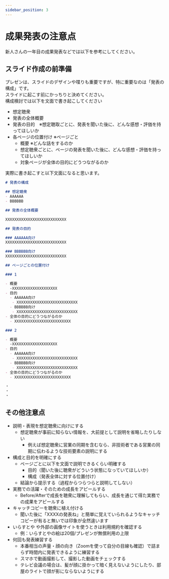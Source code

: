 ```yaml
---
sidebar_position: 3
---
```


# 成果発表の注意点

新人さんの一年目の成果発表などでは以下を参考にしてください。

## スライド作成の前準備

プレゼンは、スライドのデザインや喋りも重要ですが、特に重要なのは「発表の構成」です。  
スライドに起こす前にかっちりと決めてください。  
構成検討では以下を文面で書き起こしてください

- 想定聴衆
- 発表の全体概要
- 発表の目的　※想定聴取ごとに、発表を聞いた後に、どんな感想・評価を持ってほしいか
- 各ページの位置付け ※ページごと
  - 概要 ※どんな話をするのか
  - 想定聴衆ごとに、ページの発表を聞いた後に、どんな感想・評価を持ってほしいか
  - 対象ページが全体の目的にどうつながるのか

実際に書き起こすと以下文面になると思います。

```md
# 発表の構成

## 想定聴衆
- AAAAAA
- BBBBBB

## 発表の全体概要

XXXXXXXXXXXXXXXXXXXXXXXXXXX

## 発表の目的

### AAAAAA向け
XXXXXXXXXXXXXXXXXXXXXXXXXXX

### BBBBBB向け
XXXXXXXXXXXXXXXXXXXXXXXXXXX

## ページごとの位置付け

### 1

- 概要
  -XXXXXXXXXXXXXXXXXXXX
- 目的
  - AAAAAA向け
   - XXXXXXXXXXXXXXXXXXXXXXXXXXX
  - BBBBBB向け
   - XXXXXXXXXXXXXXXXXXXXXXXXXXX
- 全体の目的にどうつながるのか
  - XXXXXXXXXXXXXXXXXXXXXXXXX

### 2

- 概要
  -XXXXXXXXXXXXXXXXXXXX
- 目的
  - AAAAAA向け
   - XXXXXXXXXXXXXXXXXXXXXXXXXXX
  - BBBBBB向け
   - XXXXXXXXXXXXXXXXXXXXXXXXXXX
- 全体の目的にどうつながるのか
  - XXXXXXXXXXXXXXXXXXXXXXXXX

・
・
・
```

## その他注意点

- 説明・表現を想定聴衆に向けにする
  - 想定聴衆が事前に知らない情報を、大前提として説明を省略したりしない
    - 例えば想定聴衆に営業の同期を含むなら、非技術者である営業の同期に伝わるような技術要素の説明にする
- 構成と目的を明確にする
  - ページごとに以下を文面で説明できるくらい明確する
    - 目的（聞いた後に聴衆がどういう状態になっていてほしいか）
    - 構成（発表全体に対する位置付け）
  - 結論から提示する（過程からつらつらと説明してしない）
- 実務での活躍・そのための成長をアピールする
  - Before/Afterで成長を聴衆に理解してもらい、成長を通じて得た実務での成果をアピールする
- キャッチコピーを聴衆に植え付ける
  - 聞いた後に「XXXXの発表ね」と簡単に覚えていられるようなキャッチコピーが有ると無いでは印象が全然違います
- いらすとや や外部の画像サイトを使うときは利用規約を確認する
  - 例：いらすとやの絵は20個/プレゼンが無償利用の上限
- 何回も発表練習する
  - 本番相当の声量・顔の向き（Zoomを使って自分の目線も確認）で詰まらず時間内に発表できるように練習する
  - スマホで動画撮影して、撮影した動画をチェックする
  - テレビ会議の場合は、髪が顔に掛かって暗く見えないようにしたり、部屋のライトで顔が影にならないようにする
